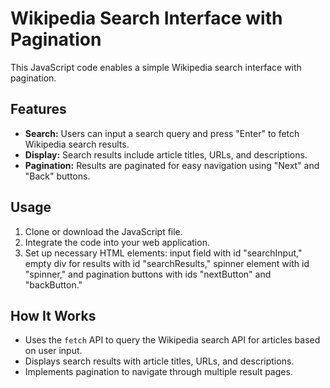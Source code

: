 # Wikipedia Search Interface with Pagination

This JavaScript code enables a simple Wikipedia search interface with pagination.

## Features

- **Search:** Users can input a search query and press "Enter" to fetch Wikipedia search results.
- **Display:** Search results include article titles, URLs, and descriptions.
- **Pagination:** Results are paginated for easy navigation using "Next" and "Back" buttons.

## Usage

1. Clone or download the JavaScript file.
2. Integrate the code into your web application.
3. Set up necessary HTML elements: input field with id "searchInput," empty div for results with id "searchResults," spinner element with id "spinner," and pagination buttons with ids "nextButton" and "backButton."

## How It Works

- Uses the `fetch` API to query the Wikipedia search API for articles based on user input.
- Displays search results with article titles, URLs, and descriptions.
- Implements pagination to navigate through multiple result pages.
